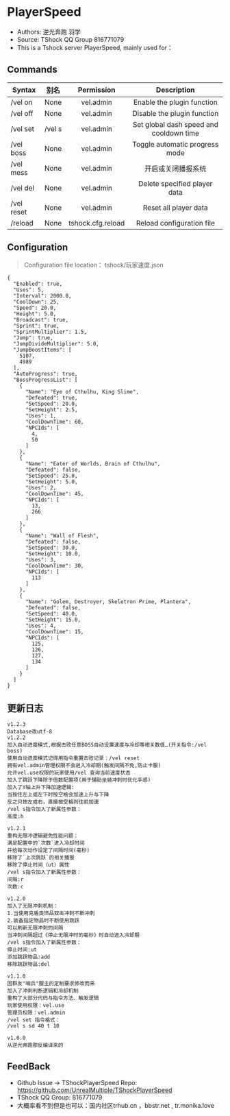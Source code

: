 # PlayerSpeed

- Authors: 逆光奔跑 羽学
- Source: TShock QQ Group 816771079
- This is a Tshock server PlayerSpeed, mainly used for：

## Commands

| Syntax     |   别名   |                     Permission                    |               Description               |
| ---------- | :----: | :-----------------------------------------------: | :-------------------------------------: |
| /vel on    |  None  |             vel.admin             |        Enable the plugin function       |
| /vel off   |  None  |             vel.admin             |       Disable the plugin function       |
| /vel set   | /vel s |             vel.admin             | Set global dash speed and cooldown time |
| /vel boss  |  None  |             vel.admin             |      Toggle automatic progress mode     |
| /vel mess  |  None  |             vel.admin             |                开启或关闭播报系统                |
| /vel del   |  None  |             vel.admin             |       Delete specified player data      |
| /vel reset |  None  |             vel.admin             |          Reset all player data          |
| /reload    |  None  | tshock.cfg.reload |        Reload configuration file        |

## Configuration

> Configuration file location： tshock/玩家速度.json

```json5
{
  "Enabled": true,
  "Uses": 5,
  "Interval": 2000.0,
  "CoolDown": 25,
  "Speed": 20.0,
  "Height": 5.0,
  "Broadcast": true,
  "Sprint": true,
  "SprintMultiplier": 1.5,
  "Jump": true,
  "JumpDivideMultiplier": 5.0,
  "JumpBoostItems": [
    5107,
    4989
  ],
  "AutoProgress": true,
  "BossProgressList": [
    {
      "Name": "Eye of Cthulhu, King Slime",
      "Defeated": true,
      "SetSpeed": 20.0,
      "SetHeight": 2.5,
      "Uses": 1,
      "CoolDownTime": 60,
      "NPCIds": [
        4,
        50
      ]
    },
    {
      "Name": "Eater of Worlds, Brain of Cthulhu",
      "Defeated": false,
      "SetSpeed": 25.0,
      "SetHeight": 5.0,
      "Uses": 2,
      "CoolDownTime": 45,
      "NPCIds": [
        13,
        266
      ]
    },
    {
      "Name": "Wall of Flesh",
      "Defeated": false,
      "SetSpeed": 30.0,
      "SetHeight": 10.0,
      "Uses": 3,
      "CoolDownTime": 30,
      "NPCIds": [
        113
      ]
    },
    {
      "Name": "Golem, Destroyer, Skeletron Prime, Plantera",
      "Defeated": false,
      "SetSpeed": 40.0,
      "SetHeight": 15.0,
      "Uses": 4,
      "CoolDownTime": 15,
      "NPCIds": [
        125,
        126,
        127,
        134
      ]
    }
  ]
}
```

## 更新日志

```
v1.2.3
Database改utf-8
v1.2.2
加入自动进度模式,根据击败任意BOSS自动设置速度与冷却等相关数值…(开关指令:/vel boss)
使用自动进度模式记得用指令重置击败记录：/vel reset 
拥有vel.admin管理权限不会进入冷却期(触发间隔不免,防止卡服)
允许vel.use权限的玩家使用/vel 查询当前速度状态
加入了跳跃下降除于倍数配置项(用于辅助坐骑冲刺时优化手感)
加入了Y轴上升下降加速逻辑:
当按住左上或左下时按空格会加速上升与下降
反之只按左或右，直接按空格则往前加速
/vel s指令加入了新属性参数：
高度:h

v1.2.1
重构无限冲逻辑避免性能问题：
满足配置中的`次数`进入冷却时间
并给每次动作设定了间隔时间(毫秒)
移除了`上次跳跃`的相关播报
移除了停止时间（ut）属性
/vel s指令加入了新属性参数：
间隔:r
次数:c

v1.2.0
加入了无限冲刺机制：
1.当使用克盾类饰品双击冲刺不断冲刺
2.装备指定物品时不断使用跳跃
可以刷新无限冲刺的间隔
当冲刺间隔超过《停止无限冲时的毫秒》时自动进入冷却期
/vel s指令加入了新属性参数：
停止时间:ut
添加跳跃物品:add
移除跳跃物品:del

v1.1.0
因群友"哨兵"服主的定制要求修改而来
加入了冲刺判断逻辑和冷却机制
重构了大部分代码与指令方法、触发逻辑
玩家使用权限：vel.use
管理员权限：vel.admin
/vel set 指令格式：
/vel s sd 40 t 10

v1.0.0
从逆光奔跑那反编译来的
```

## FeedBack

- Github Issue -> TShockPlayerSpeed Repo: https://github.com/UnrealMultiple/TShockPlayerSpeed
- TShock QQ Group: 816771079
- 大概率看不到但是也可以：国内社区trhub.cn ，bbstr.net , tr.monika.love
